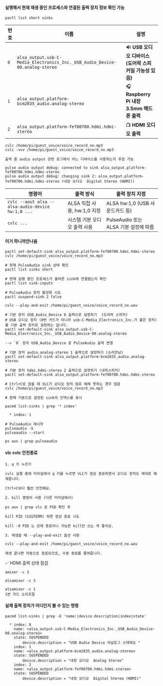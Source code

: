 #### 실행해서 현재 재생 중인 프로세스와 연결된 출력 장치 정보 확인 가능
```less
pactl list short sinks
```

| 번호  | 이름                                                                           | 설명                                    |
| --- | ---------------------------------------------------------------------------- | ------------------------------------- |
| `0` | `alsa_output.usb-C-Media_Electronics_Inc._USB_Audio_Device-00.analog-stereo` | 🔊 **USB 오디오 디바이스 (도어락 스피커일 가능성 있음)** |
| `1` | `alsa_output.platform-bcm2835_audio.analog-stereo`                           | 🎧 **Raspberry Pi 내장 3.5mm 헤드폰 출력**   |
| `2` | `alsa_output.platform-fef00700.hdmi.hdmi-stereo`                             | 📺 **HDMI 오디오 출력**                    |


```less
cvlc /home/pi/guest_voice/voice_record_no.mp3
cvlc -vvv /home/pi/guest_voice/voice_record_no.mp3

출력 중 audio output 관련 로그에서 어느 디바이스를 사용하는지 추정 가능
```
```less
pulse audio output debug: connected to sink alsa_output.platform-fef00700.hdmi.hdmi-stereo
pulse audio output debug: changing sink 2: alsa_output.platform-fef00700.hdmi.hdmi-stereo (내장 오디오  Digital Stereo (HDMI))
```

| 명령어                                               | 출력 방식                 | 출력 장치 지정                     |
| ------------------------------------------------- | --------------------- | ---------------------------- |
| `cvlc --aout alsa --alsa-audio-device hw:1,0 ...` | ALSA 직접 사용, hw:1,0 지정 | ALSA hw:1,0 (USB 사운드카드 등)    |
| `cvlc ...`                                        | 시스템 기본 오디오 출력 사용      | PulseAudio 또는 ALSA 기본 설정에 따름 |


#### 이거 하니까안나옴
```less
pactl set-default-sink alsa_output.platform-fef00700.hdmi.hdmi-stereo
cvlc /home/pi/guest_voice/voice_record_no.mp3
```
```less
# 현재 PulseAudio sink 상태 확인
pactl list sinks short

# 현재 실행 중인 프로세스가 올바른 sink에 연결됐는지 확인
pactl list sink-inputs

# PulseAudio 장치 활성화 시도
pactl suspend-sink 2 false
```

```less
cvlc --play-and-exit /home/pi/guest_voice/voice_record_no.wav

# 기본 장치 USB_Audio_Device 0 출력으로 설정하기  (도어락 스피커)
# USB 오디오 장치 (0번 카드가 아니라 usb-C-Media_Electronics_Inc.가 붙은 장치)를 기본 출력 장치로 설정하는 겁니다.
pactl set-default-sink alsa_output.usb-C-Media_Electronics_Inc._USB_Audio_Device-00.analog-stereo

--> `0` 장치 USB_Audio_Device 로 PulseAudio 출력 변경 

# 기본 장치 audio.analog-stereo 1 출력으로 설정하기 (소리안남)
pactl set-default-sink alsa_output.platform-bcm2835_audio.analog-stereo

# 기본 장치 hdmi.hdmi-stereo 2 출력으로 설정하기 (내측스피커)
pactl set-default-sink alsa_output.platform-fef00700.hdmi.hdmi-stereo

# Ctrl+C로 끊을 때 VLC가 오디오 장치 점유 해제 못하는 경우 많음
cvlc /home/pi/guest_voice/voice_record_no.mp3

# 현재 기본으로 설정된 sink의 인덱스를 표시

pacmd list-sinks | grep '* index'

  * index: 1

# PulseAudio 재시작
pulseaudio -k
pulseaudio --start

ps aux | grep pulseaudio
```

#### vlc cvlc 안전종료
```less
1. q 키 누르기

cvlc 실행 중에 터미널에서 q 키를 누르면 VLC가 정상 종료하면서 오디오 장치도 제대로 해제합니다.

Ctrl+C보다 훨씬 안전해요.
```

```less
2. kill 명령어 사용 (다른 터미널에서)

ps aux | grep vlc 로 PID 확인 후

kill PID (SIGTERM) 하면 정상 종료 시도

kill -9 PID 는 강제 종료이니 가능한 kill만 쓰는 게 좋아요.
```

```less
3. 재생할 때 --play-and-exit 옵션 사용

cvlc --play-and-exit /home/pi/guest_voice/voice_record_no.wav

재생 끝나면 자동으로 종료되므로, 수동 종료를 줄여줍니다.
```

✅ HDMI 출력 상태 점검
```less
amixer -c 3

alsamixer -c 3
```
```less
alsamixer -c 1
1번 카드 소리조절
```

#### 실제 출력 장치가 어디인지 볼 수 있는 명령
```less
pacmd list-sinks | grep -E 'name:|device.description|index|state'

  * index: 0
	name: <alsa_output.usb-C-Media_Electronics_Inc._USB_Audio_Device-00.analog-stereo>
	state: SUSPENDED
		device.description = "USB Audio Device 아날로그 스테레오 "
    index: 1
	name: <alsa_output.platform-bcm2835_audio.analog-stereo>
	state: SUSPENDED
		device.description = "내장 오디오  Analog Stereo"
    index: 2
	name: <alsa_output.platform-fef00700.hdmi.hdmi-stereo>
	state: SUSPENDED
		device.description = "내장 오디오  Digital Stereo (HDMI)"
```







